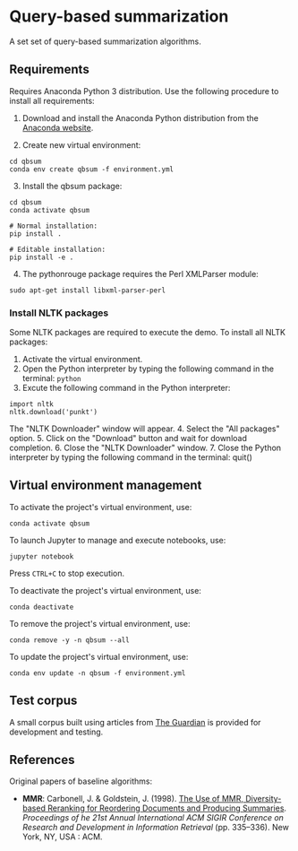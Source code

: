 # Query-based summarization
A set set of query-based summarization algorithms.

## Requirements
Requires Anaconda Python 3 distribution.
Use the following procedure to install all requirements:

1. Download and install the Anaconda Python distribution from the [Anaconda website](https://www.anaconda.com/).

2. Create new virtual environment:
```
cd qbsum
conda env create qbsum -f environment.yml
```

3. Install the qbsum package:
```
cd qbsum
conda activate qbsum

# Normal installation:
pip install .

# Editable installation:
pip install -e .
```

4. The pythonrouge package requires the Perl XMLParser module:
``` 
sudo apt-get install libxml-parser-perl
```

### Install NLTK packages
Some NLTK packages are required to execute the demo.
To install all NLTK packages:
1. Activate the virtual environment.
2. Open the Python interpreter by typing the following command in the terminal: `python`
3. Excute the following command in the Python interpreter:
```
import nltk
nltk.download('punkt')
```

The "NLTK Downloader" window will appear.
4. Select the "All packages" option.
5. Click on the "Download" button and wait for download completion.
6. Close the "NLTK Downloader" window.
7. Close the Python interpreter by typing the following command in the terminal: quit()


## Virtual environment management
To activate the project's virtual environment, use:
```
conda activate qbsum
```

To launch Jupyter to manage and execute notebooks, use:
```
jupyter notebook
```
Press `CTRL+C` to stop execution.

To deactivate the project's virtual environment, use:
```
conda deactivate
```

To remove the project's virtual environment, use:
```
conda remove -y -n qbsum --all
```

To update the project's virtual environment, use:
```
conda env update -n qbsum -f environment.yml
```


## Test corpus
A small corpus built using articles from [The Guardian](https://www.theguardian.com/international) is provided for development and testing.


## References
Original papers of baseline algorithms:
- **MMR**: Carbonell, J. & Goldstein, J. (1998). [The Use of MMR, Diversity-based Reranking for Reordering Documents and Producing Summaries](https://dl.acm.org/citation.cfm?id=291025). *Proceedings of he 21st Annual International ACM SIGIR Conference on Research and Development in Information Retrieval* (pp. 335–336). New York, NY, USA : ACM.
